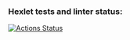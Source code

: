 ### Hexlet tests and linter status:
[![Actions Status](https://github.com/nikboxinbox/frontend-project-lvl1/workflows/hexlet-check/badge.svg)](https://github.com/nikboxinbox/frontend-project-lvl1/actions)